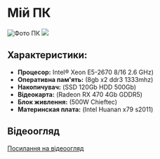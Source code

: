 # Мій ПК

![Фото ПК](https://encrypted-tbn0.gstatic.com/images?q=tbn:ANd9GcSE0Dz4sNc83p97IuiX4gZvAfFmPvM6MVVRTsn9Fn0w_I0bwXlI5B-2yGMNGj2EDj8u2_4&usqp=CAU)
![](https://content.rozetka.com.ua/goods/images/big_tile/393816363.jpg)

## Характеристики:

- **Процесор:** Intel® Xeon E5-2670 8/16 2.6 GHz)
- **Оперативна пам'ять:** (8gb x2 ddr3 1333mhz)
- **Накопичувач:** (SSD 120Gb  HDD 500Gb)
- **Відеокарта:** (Radeon RX 470 4Gb GDDR5)
- **Блок живлення:** (500W Chieftec)
- **Материнская плата:** (Intel Huanan x79 s2011)

## Відеоогляд

[Посилання на відеоогляд](https://youtu.be/0BkYzzEV2BM?si=mrfU5va5BphMrQ8k)
